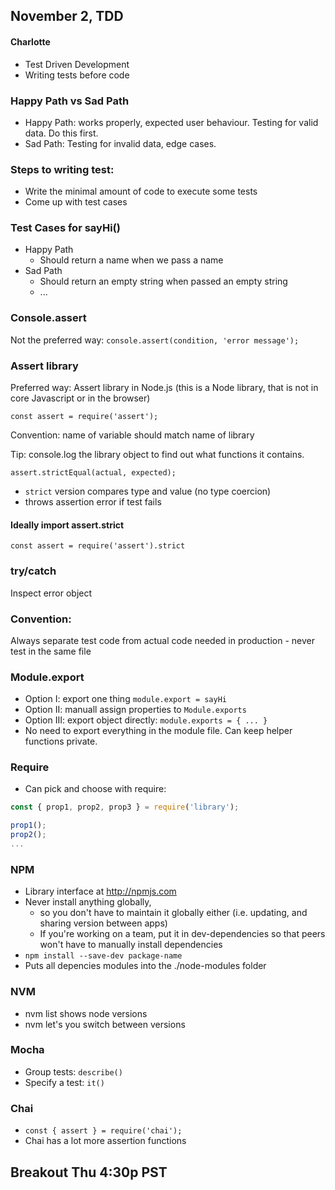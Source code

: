 ## November 2, TDD
#### Charlotte
* Test Driven Development
* Writing tests before code

### Happy Path vs Sad Path
* Happy Path: works properly, expected user behaviour. Testing for valid data. Do this first.
* Sad Path: Testing for invalid data, edge cases.

### Steps to writing test:
* Write the minimal amount of code to execute some tests
* Come up with test cases

### Test Cases for sayHi()
* Happy Path
  * Should return a name when we pass a name
* Sad Path
  * Should return an empty string when passed an empty string
  * ...


### Console.assert
Not the preferred way:
```console.assert(condition, 'error message');```

### Assert library

Preferred way:
Assert library in Node.js (this is a Node library, that is not in core Javascript or in the browser)

```const assert = require('assert');```

Convention: name of variable should match name of library

Tip: console.log the library object to find out what functions it contains.

```assert.strictEqual(actual, expected);```

* ```strict``` version compares type and value (no type coercion)
* throws assertion error if test fails

#### Ideally import assert.strict
```const assert = require('assert').strict```

### try/catch
Inspect error object

### Convention:
Always separate test code from actual code needed in production - never test in the same file


### Module.export
* Option I: export one thing
```module.export = sayHi```
* Option II: manuall assign properties to ```Module.exports```
* Option III: export object directly: ```module.exports = { ... }```
* No need to export everything in the module file. Can keep helper functions private.

### Require
* Can pick and choose with require:


```javascript
const { prop1, prop2, prop3 } = require('library');

prop1();
prop2();
...
```
### NPM
* Library interface at http://npmjs.com
* Never install anything globally,
  * so you don't have to maintain it globally either (i.e. updating, and sharing version between apps)
  * If you're working on a team, put it in dev-dependencies so that peers won't have to manually install dependencies
* ```npm install --save-dev package-name```
* Puts all depencies modules into the ./node-modules folder

### NVM
* nvm list shows node versions
* nvm let's you switch between versions

### Mocha
* Group tests: ```describe()```
* Specify a test: ```it()```


### Chai
* ```const { assert } = require('chai');```
* Chai has a lot more assertion functions

## Breakout Thu 4:30p PST



